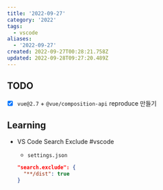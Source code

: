 ```yaml
---
title: '2022-09-27'
category: '2022'
tags:
  - vscode
aliases:
  - '2022-09-27'
created: 2022-09-27T00:28:21.758Z
updated: 2022-09-28T09:27:20.489Z
---
```


## TODO

- [x] `vue@2.7` + `@vue/composition-api` reproduce 만들기

## Learning

- VS Code Search Exclude #vscode

  - `settings.json`

  ```json
  "search.exclude": {
  	"**/dist": true
  }
  ```
